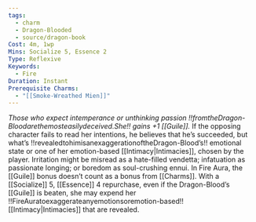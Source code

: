 ```yaml
---
tags:
  - charm
  - Dragon-Blooded
  - source/dragon-book
Cost: 4m, 1wp
Mins: Socialize 5, Essence 2
Type: Reflexive
Keywords:
  - Fire
Duration: Instant
Prerequisite Charms:
  - "[[Smoke-Wreathed Mien]]"
---
```

*Those who expect intemperance or unthinking passion !!fromtheDragon-Bloodarethemosteasilydeceived.She!! gains +1 [[Guile]].*
If the opposing character fails to read her intentions, he believes that he’s succeeded, but what’s !!revealedtohimisanexaggerationoftheDragon-Blood’s!! emotional state or one of her emotion-based [[Intimacy|Intimacies]], chosen by the player. Irritation might be misread as a hate-filled vendetta; infatuation as passionate longing; or boredom as soul-crushing ennui. In Fire Aura, the [[Guile]] bonus doesn’t count as a bonus from [[Charms]]. With a [[Socialize]] 5, [[Essence]] 4 repurchase, even if the Dragon-Blood’s [[Guile]] is beaten, she may expend her !!FireAuratoexaggerateanyemotionsoremotion-based!! [[Intimacy|Intimacies]] that are revealed.